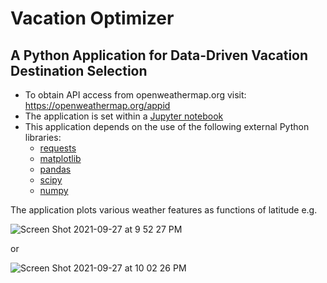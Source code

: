 # Vacation Optimizer
## A Python Application for Data-Driven Vacation Destination Selection
* To obtain API access from openweathermap.org visit: https://openweathermap.org/appid
* The application is set within a [Jupyter notebook](https://jupyter.org/)
* This application depends on the use of the following external Python libraries:
  * [requests](https://docs.python-requests.org/en/latest/) 
  * [matplotlib](https://matplotlib.org/) 
  * [pandas](https://pandas.pydata.org/)
  * [scipy](https://www.scipy.org/) 
  * [numpy](https://numpy.org/)

The application plots various weather features as functions of latitude e.g.

![Screen Shot 2021-09-27 at 9 52 27 PM](https://user-images.githubusercontent.com/79673051/135020567-8cafdb4f-211d-435a-af1a-ba0024d1b663.png)

or 

![Screen Shot 2021-09-27 at 10 02 26 PM](https://user-images.githubusercontent.com/79673051/135021315-a10f2816-eb46-45f5-9603-966802d492f2.png)

